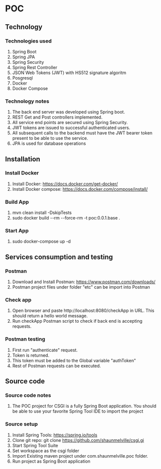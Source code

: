 # POC

## Technology
### Technologies used
1. Spring Boot
2. Spring JPA
3. Spring Security
4. Spring Rest Controller
5. JSON Web Tokens (JWT) with HS512 signature algoritm
6. Posgresql
6. Docker
7. Docker Compose
 
### Technology notes
1. The back end server was developed using Spring boot.
2. REST Get and Post controllers implemented.
3. All service end points are secured using Spring Security.
4. JWT tokens are issued to successful authenticated users. 
5. All subsequent calls to the backend must have the JWT bearer token present to be able to use the service.
6. JPA is used for database operations

## Installation
### Install Docker
1. Install Docker: https://docs.docker.com/get-docker/
2. Install Docker compose: https://docs.docker.com/compose/install/

### Build App
1. mvn clean install -DskipTests
2. sudo docker build --rm --force-rm -t poc:0.0.1.base .

### Start App
1. sudo docker-compose up -d

## Services consumption and testing
### Postman
1. Download and Install Postman: https://www.postman.com/downloads/
2. Postman project files under folder "etc" can be import into Postman

### Check app
1. Open browser and paste http://localhost:8080/checkApp in URL. This should return a hello world message.
2. Run checkApp Postman script to check if back end is accepting requests.

### Postman testing
1. First run "authenticate" request.
2. Token is returned.
3. This token must be added to the Global variable "authToken"
4. Rest of Postman requests can be executed.

## Source code
### Source code notes
1. The POC project for CSGI is a fully Spring Boot application. You should be able to use your favorite Spring Tool IDE to import the project
### Source setup
1. Install Spring Tools: https://spring.io/tools
2. Clone git repo: git clone https://github.com/shaunmelville/csgi.gi
3. Start Spring Tool Suite
4. Set workspace as the csgi folder
5. Import Existing maven project under com.shaunmelville.poc folder.
6. Run project as Spring Boot application
